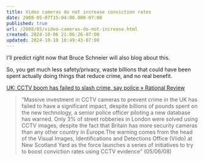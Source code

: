 ```yaml
---
title: Video cameras do not increase conviction rates
date: 2008-05-07T15:04:00.000-07:00
published: true
url: /2008/05/video-cameras-do-not-increase.html
created: 2024-10-06 21:06:26-07:00
updated: 2024-10-10 10:49:43-07:00
---
```


I'll predict right now that Bruce Schneier will also blog about this.  
  
So, you get much less safety/privacy, waste billions that could have been spent actually doing things that reduce crime, and no real benefit.  
  
[UK: CCTV boom has failed to slash crime, say police » Rational Review](http://www.rationalreview.com/content/46120)  

> “Massive investment in CCTV cameras to prevent crime in the UK has failed to have a significant impact, despite billions of pounds spent on the new technology, a senior police officer piloting a new database has warned. Only 3% of street robberies in London were solved using CCTV images, despite the fact that Britain has more security cameras than any other country in Europe.The warning comes from the head of the Visual Images, Identifications and Detections Office (Viido) at New Scotland Yard as the force launches a series of initiatives to try to boost conviction rates using CCTV evidence” (05/06/08)